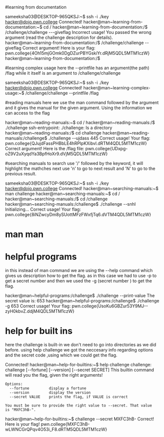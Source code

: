 #learning from documentation

sameeksha03@DESKTOP-965QKSJ:~$ ssh -i ./key hacker@dojo.pwn.college
Connected!
hacker@man~learning-from-documentation:~$ cd /
hacker@man~learning-from-documentation:/$ /challenge/challenge ---giveflag
Incorrect usage! You passed the wrong argument (read the challenge description
for details).
hacker@man~learning-from-documentation:/$ /challenge/challenge --giveflag
Correct argument! Here is your flag:
pwn.college{4Oh15mjGOmk0DgDZurPBYGskiYr.dRjM5QDL5MTM1czW}
hacker@man~learning-from-documentation:/$



#learning complex usage
here the --printfile has an argument(the path) /flag while it itself is an argument to /challenge/challenge

sameeksha03@DESKTOP-965QKSJ:~$  ssh -i ./key hacker@dojo.pwn.college
Connected!
hacker@man~learning-complex-usage:~$ /challenge/challenge --printfile /flag




#reading manuals
here we use the man command followed by the argument and it gives the manual for the given argument. Using the information we can access to the flag

hacker@man~reading-manuals:~$ cd /
hacker@man~reading-manuals:/$ ./challenge
ssh-entrypoint: ./challenge: Is a directory
hacker@man~reading-manuals:/$ cd challenge
hacker@man~reading-manuals:/challenge$ ./challenge --ujdass 445
Correct usage! Your flag: pwn.college{QJujdFassPHBbLE4hRPIpKXibvl.dRTM4QDL5MTM1czW}
Correct argument! Here is the /flag file:
pwn.college{UDxpg-oZ9V2uXyqdYa3BpfHoXr9.dVjM5QDL5MTM1czW}



#searching manuals
to search use '/' followed by the keyword, it will highlight the mathches next use 'n' to go to next result and 'N' to go to the previous result.

sameeksha03@DESKTOP-965QKSJ:~$ ssh -i ./key hacker@dojo.pwn.college
Connected!
hacker@man~searching-manuals:~$ man challenge
hacker@man~searching-manuals:~$ cd /
hacker@man~searching-manuals:/$ cd /challenge
hacker@man~searching-manuals:/challenge$ ./challenge  --snhl
Initializing...
Correct usage! Your flag: pwn.college{8iNZwcyDm8ySUottMFzFWxfjTq6.dVTM4QDL5MTM1czW}








# man man






# helpful programs
in this instead of man command we are using the --help command which gives us description how to get the flag. as in this case we had to use -p to get a secret number and then we used the -g (secret number ) to get the flag.

hacker@man~helpful-programs:/challenge$ ./challenge --print-value
The secret value is: 653
hacker@man~helpful-programs:/challenge$ ./challenge -g 653
Correct usage! Your flag: pwn.college{UsoKu6GBZur53Y9MJ--zyH0kbvZ.ddjM4QDL5MTM1czW}




# help for built ins
here the challenge is built-in we don't need to go into directories as we did before. using help challenge we got the neccesary info regarding options and the secret code ,using which we could get the flag.

Connected!
hacker@man~help-for-builtins:~$ help challenge
challenge: challenge [--fortune] [--version] [--secret SECRET]
    This builtin command will read you the flag, given the right arguments!

    Options:
      --fortune         display a fortune
      --version         display the version
      --secret VALUE    prints the flag, if VALUE is correct

    You must be sure to provide the right value to --secret. That value
    is "MXFC3hB-".
hacker@man~help-for-builtins:~$ challenge --secret MXFC3hB-
Correct! Here is your flag!
pwn.college{MXFC3hB-wLWNCGrQPqv4O53i_F8.dRTM5QDL5MTM1czW}



